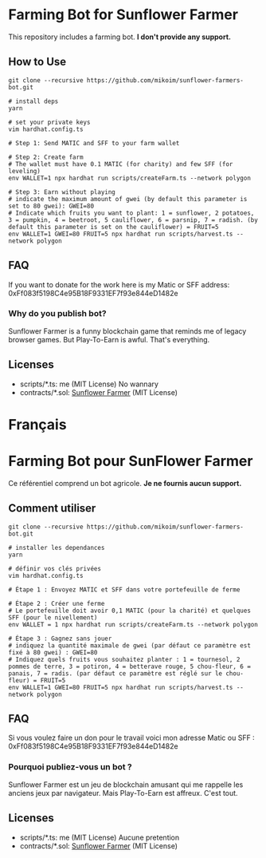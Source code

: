 # Farming Bot for Sunflower Farmer
This repository includes a farming bot. **I don't provide any support.**

## How to Use

```shell
git clone --recursive https://github.com/mikoim/sunflower-farmers-bot.git

# install deps
yarn

# set your private keys
vim hardhat.config.ts 

# Step 1: Send MATIC and SFF to your farm wallet

# Step 2: Create farm
# The wallet must have 0.1 MATIC (for charity) and few SFF (for leveling)
env WALLET=1 npx hardhat run scripts/createFarm.ts --network polygon

# Step 3: Earn without playing 
# indicate the maximum amount of gwei (by default this parameter is set to 80 gwei): GWEI=80
# Indicate which fruits you want to plant: 1 = sunflower, 2 potatoes, 3 = pumpkin, 4 = beetroot, 5 cauliflower, 6 = parsnip, 7 = radish. (by default this parameter is set on the cauliflower) = FRUIT=5
env WALLET=1 GWEI=80 FRUIT=5 npx hardhat run scripts/harvest.ts --network polygon
```

## FAQ
If you want to donate for the work here is my Matic or SFF address: 0xFf083f5198C4e95B18F9331EF7f93e844eD1482e

### Why do you publish bot?
Sunflower Farmer is a funny blockchain game that reminds me of legacy browser games. But Play-To-Earn is awful. That's everything.

## Licenses
- scripts/*.ts: me (MIT License) No wannary
- contracts/*.sol: [Sunflower Farmer](https://github.com/sunflower-farmers/sunflower-farmers) (MIT License)


# Français


# Farming Bot pour SunFlower Farmer
Ce référentiel comprend un bot agricole. **Je ne fournis aucun support.**

## Comment utiliser

```shell
git clone --recursive https://github.com/mikoim/sunflower-farmers-bot.git

# installer les dependances
yarn

# définir vos clés privées
vim hardhat.config.ts

# Étape 1 : Envoyez MATIC et SFF dans votre portefeuille de ferme

# Étape 2 : Créer une ferme
# Le portefeuille doit avoir 0,1 MATIC (pour la charité) et quelques SFF (pour le nivellement)
env WALLET = 1 npx hardhat run scripts/createFarm.ts --network polygon

# Étape 3 : Gagnez sans jouer
# indiquez la quantité maximale de gwei (par défaut ce paramètre est fixé à 80 gwei) : GWEI=80
# Indiquez quels fruits vous souhaitez planter : 1 = tournesol, 2 pommes de terre, 3 = potiron, 4 = betterave rouge, 5 chou-fleur, 6 = panais, 7 = radis. (par défaut ce paramètre est réglé sur le chou-fleur) = FRUIT=5
env WALLET=1 GWEI=80 FRUIT=5 npx hardhat run scripts/harvest.ts --network polygon
```

## FAQ
Si vous voulez faire un don pour le travail voici mon adresse Matic ou SFF : 0xFf083f5198C4e95B18F9331EF7f93e844eD1482e

### Pourquoi publiez-vous un bot ?
Sunflower Farmer est un jeu de blockchain amusant qui me rappelle les anciens jeux par navigateur. Mais Play-To-Earn est affreux. C'est tout.

## Licenses
- scripts/*.ts: me (MIT License) Aucune pretention
- contracts/*.sol: [Sunflower Farmer](https://github.com/sunflower-farmers/sunflower-farmers) (MIT License)

